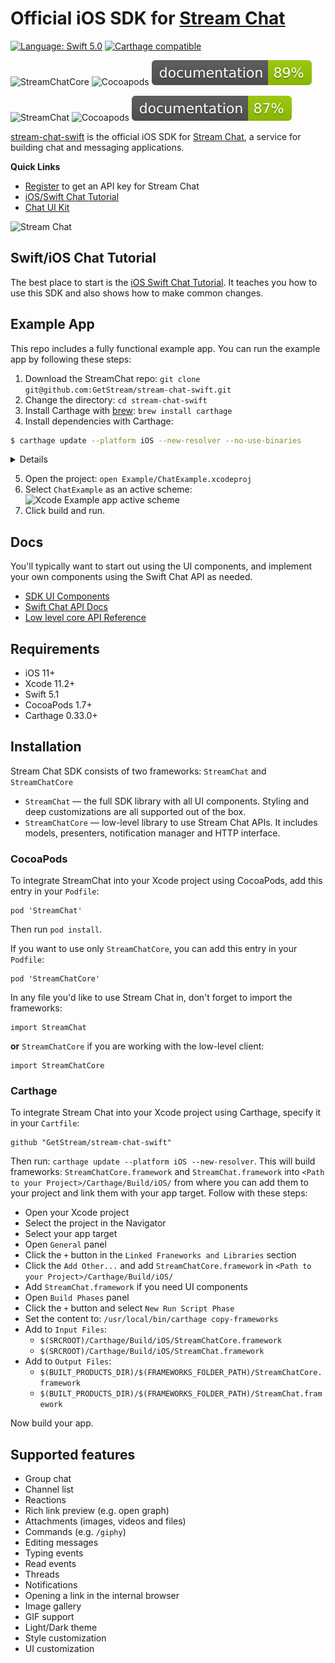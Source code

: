 # Official iOS SDK for [Stream Chat](https://getstream.io/chat/)

[![Language: Swift 5.0](https://img.shields.io/badge/Swift-5.0-orange.svg)](https://swift.org)
[![Carthage compatible](https://img.shields.io/badge/Carthage-compatible-4BC51D.svg?style=flat)](https://github.com/Carthage/Carthage)

![StreamChatCore](https://img.shields.io/badge/Framework-StreamChatCore-blue)
![Cocoapods](https://img.shields.io/cocoapods/v/StreamChatCore.svg)
[![Core Documentation](https://github.com/GetStream/stream-chat-swift/blob/master/docs/core/badge.svg)](https://getstream.github.io/stream-chat-swift/core)

![StreamChat](https://img.shields.io/badge/Framework-StreamChat-blue)
![Cocoapods](https://img.shields.io/cocoapods/v/StreamChat.svg)
[![UI Documentation](https://github.com/GetStream/stream-chat-swift/blob/master/docs/ui/badge.svg)](https://getstream.github.io/stream-chat-swift/ui)

[stream-chat-swift](https://github.com/GetStream/stream-chat-swift) is the official iOS SDK for [Stream Chat](https://getstream.io/chat), a service for building chat and messaging applications.

**Quick Links**

* [Register](https://getstream.io/chat/trial/) to get an API key for Stream Chat
* [iOS/Swift Chat Tutorial](https://getstream.io/tutorials/ios-chat/)
* [Chat UI Kit](https://getstream.io/chat/ui-kit/)

![Stream Chat](https://getstream.imgix.net/images/ios-chat-tutorial/iphone_chat_art@2x.png?auto=format,enhance)

## Swift/iOS Chat Tutorial

The best place to start is the [iOS Swift Chat Tutorial](https://getstream.io/tutorials/ios-chat/). It teaches you how to use this SDK and also shows how to make common changes. 

## Example App

This repo includes a fully functional example app. You can run the example app by following these steps:

1. Download the StreamChat repo: `git clone git@github.com:GetStream/stream-chat-swift.git`
2. Change the directory: `cd stream-chat-swift`
3. Install Carthage with [brew](https://brew.sh): `brew install carthage`
4. Install dependencies with Carthage: 
```sh
$ carthage update --platform iOS --new-resolver --no-use-binaries
```

<details>
<p>
  
```sh
*** Fetching Starscream
*** Fetching Nuke
*** Fetching SnapKit
*** Fetching RxGesture
*** Fetching RxSwift
*** Fetching GzipSwift
*** Fetching SwiftyGif
*** Fetching Reachability.swift
*** Fetching RxAppState
*** Checking out RxGesture at "3.0.1"
*** Checking out Reachability.swift at "v4.3.1"
*** Checking out SwiftyGif at "5.2.0"
*** Checking out GzipSwift at "5.1.1"
*** Checking out Starscream at "3.1.1"
*** Checking out SnapKit at "5.0.1"
*** Checking out RxAppState at "1.6.0"
*** Checking out RxSwift at "5.0.1"
*** Checking out Nuke at "8.4.0"
*** xcodebuild output can be found in /var/folders/jc/ghydzbx93055d3l7_25_178r0000gn/T/carthage-xcodebuild.0njXFg.log
*** Building scheme "Gzip iOS" in Gzip.xcodeproj
*** Building scheme "Nuke" in Nuke.xcodeproj
*** Building scheme "Reachability" in Reachability.xcodeproj
*** Building scheme "RxBlocking" in Rx.xcworkspace
*** Building scheme "RxRelay" in Rx.xcworkspace
*** Building scheme "RxSwift" in Rx.xcworkspace
*** Building scheme "RxCocoa" in Rx.xcworkspace
*** Building scheme "RxTest" in Rx.xcworkspace
*** Building scheme "RxAppState" in RxAppState.xcworkspace
*** Building scheme "RxAppState" in RxAppState.xcworkspace
*** Building scheme "RxGesture-iOS" in RxGesture.xcodeproj
*** Building scheme "SnapKit" in SnapKit.xcworkspace
*** Building scheme "Starscream" in Starscream.xcodeproj
*** Building scheme "SwiftyGif" in SwiftyGif.xcodeproj
```
  
</p>
</details>

5. Open the project: `open Example/ChatExample.xcodeproj`
6. Select `ChatExample` as an active scheme:
![Xcode Example app active scheme](https://raw.githubusercontent.com/GetStream/stream-chat-swift/master/docs/images/example_app_active_scheme.jpg)
7. Click build and run.

## Docs

You'll typically want to start out using the UI components, and implement your own components using the Swift Chat API as needed.

* [SDK UI Components](https://getstream.github.io/stream-chat-swift/ui/)
* [Swift Chat API Docs](https://getstream.io/chat/docs/swift/)
* [Low level core API Reference](https://getstream.github.io/stream-chat-swift/core/)


## Requirements

- iOS 11+
- Xcode 11.2+
- Swift 5.1
- CocoaPods 1.7+
- Carthage 0.33.0+

## Installation

Stream Chat SDK consists of two frameworks: `StreamChat` and `StreamChatCore`

- `StreamChat` — the full SDK library with all UI components. Styling and deep customizations are all supported out of the box.
- `StreamChatCore` — low-level library to use Stream Chat APIs. It includes models, presenters, notification manager and HTTP interface.

### CocoaPods

To integrate StreamChat into your Xcode project using CocoaPods, add this entry in your `Podfile`:

```
pod 'StreamChat'
```

Then run `pod install`.

If you want to use only `StreamChatCore`, you can add this entry in your `Podfile`:

```
pod 'StreamChatCore'
```

In any file you'd like to use Stream Chat in, don't forget to import the frameworks:

```
import StreamChat
```

**or** `StreamChatCore` if you are working with the low-level client:

```
import StreamChatCore
```

### Carthage

To integrate Stream Chat into your Xcode project using Carthage, specify it in your `Cartfile`:

```
github "GetStream/stream-chat-swift"
```

Then run: `carthage update --platform iOS --new-resolver`. This will build frameworks: `StreamChatCore.framework` and `StreamChat.framework` into `<Path to your Project>/Carthage/Build/iOS/` from where you can add them to your project and link them with your app target. Follow with these steps:

- Open your Xcode project
- Select the project in the Navigator
- Select your app target
- Open `General` panel
- Click the `+` button in the `Linked Franeworks and Libraries` section
- Click the `Add Other...` and add `StreamChatCore.framework` in `<Path to your Project>/Carthage/Build/iOS/`
- Add `StreamChat.framework` if you need UI components
- Open `Build Phases` panel
- Click the `+` button and select `New Run Script Phase`
- Set the content to: `/usr/local/bin/carthage copy-frameworks`  
- Add to `Input Files`:
  - `$(SRCROOT)/Carthage/Build/iOS/StreamChatCore.framework`
  - `$(SRCROOT)/Carthage/Build/iOS/StreamChat.framework`
- Add to `Output Files`:
  - `$(BUILT_PRODUCTS_DIR)/$(FRAMEWORKS_FOLDER_PATH)/StreamChatCore.framework`
  - `$(BUILT_PRODUCTS_DIR)/$(FRAMEWORKS_FOLDER_PATH)/StreamChat.framework`
  
Now build your app.

## Supported features

- Group chat
- Channel list
- Reactions
- Rich link preview (e.g. open graph)
- Attachments (images, videos and files)
- Commands (e.g. `/giphy`)
- Editing messages
- Typing events
- Read events
- Threads
- Notifications
- Opening a link in the internal browser
- Image gallery
- GIF support
- Light/Dark theme
- Style customization
- UI customization
